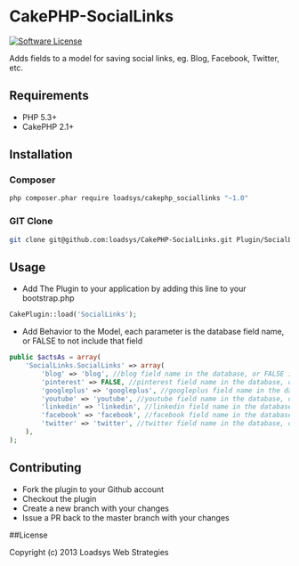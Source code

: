 # CakePHP-SocialLinks

[![Software License](https://img.shields.io/badge/license-MIT-brightgreen.svg?style=flat-square)](LICENSE.md)
<!--
[![Build Status](https://travis-ci.org/loadsys/CakePHP-SocialLinks.svg?branch=master&style=flat-square)](https://travis-ci.org/loadsys/CakePHP-SocialLinks)
[![Total Downloads](https://img.shields.io/packagist/dt/loadsys/cakephp_sociallinks.svg?style=flat-square)](https://packagist.org/packages/loadsys/cakephp_sociallinks)
-->

Adds fields to a model for saving social links, eg. Blog, Facebook, Twitter, etc.

## Requirements ##

* PHP 5.3+
* CakePHP 2.1+

## Installation

### Composer

````bash
php composer.phar require loadsys/cakephp_sociallinks "~1.0"
````

### GIT Clone

````bash
git clone git@github.com:loadsys/CakePHP-SocialLinks.git Plugin/SocialLinks
````

## Usage ##

* Add The Plugin to your application by adding this line to your bootstrap.php

````php
CakePlugin::load('SocialLinks');
````

* Add Behavior to the Model, each parameter is the database field name, or FALSE to not include that field

````php
public $actsAs = array(
	'SocialLinks.SocialLinks' => array(
		'blog' => 'blog', //blog field name in the database, or FALSE if you don't have this field
		'pinterest' => FALSE, //pinterest field name in the database, or FALSE if you don't have this field
		'googleplus' => 'googleplus', //googleplus field name in the database, or FALSE if you don't have this field
		'youtube' => 'youtube', //youtube field name in the database, or FALSE if you don't have this field
		'linkedin' => 'linkedin', //linkedin field name in the database, or FALSE if you don't have this field
		'facebook' => 'facebook', //facebook field name in the database, or FALSE if you don't have this field
		'twitter' => 'twitter', //twitter field name in the database, or FALSE if you don't have this field
	),
);
````

## Contributing

* Fork the plugin to your Github account
* Checkout the plugin
* Create a new branch with your changes
* Issue a PR back to the master branch with your changes

##License

Copyright (c) 2013 Loadsys Web Strategies
